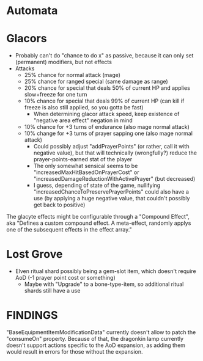 # Automata

# Glacors
* Probably can't do "chance to do x" as passive, because it can only set (permanent) modifiers, but not effects
* Attacks
  * 25% chance for normal attack (mage)
  * 25% chance for ranged special (same damage as range)
  * 20% chance for special that deals 50% of current HP and applies slow+freeze for one turn
  * 10% chance for special that deals 99% of current HP (can kill if freeze is also still applied, so you gotta be fast)
    * When determining glacor attack speed, keep existence of "negative area effect" negation in mind
  * 10% chance for +3 turns of endurance (also mage normal attack)
  * 10% change for +3 turns of prayer sapping one (also mage normal attack)
    * Could possibly adjust "addPrayerPoints" (or rather, call it with negative value), but that will technically (wrongfully?) reduce the prayer-points-earned stat of the player 
    * The only somewhat sensical seems to be "increasedMaxHitBasedOnPrayerCost" or "increasedDamageReductionWithActivePrayer" (but decreased)
    * I guess, depending of state of the game, nullifying "increasedChanceToPreservePrayerPoints" could also have a use (by applying a huge negative value, that couldn't possibly get back to positive)

The glacyte effects might be configurable through a "Compound Effect", aka "Defines a custom compound effect. A meta-effect, randomly applys one of the subsequent effects in the effect array."

# Lost Grove
* Elven ritual shard possibly being a gem-slot item, which doesn't require AoD (-1 prayer point cost or something)
  * Maybe with "Upgrade" to a bone-type-item, so additional ritual shards still have a use

# FINDINGS
"BaseEquipmentItemModificationData" currently doesn't allow to patch the "consumeOn" property. 
Because of that, the dragonkin lamp currently doesn't support actions specific to the AoD expansion, 
as adding them would result in errors for those without the expansion.